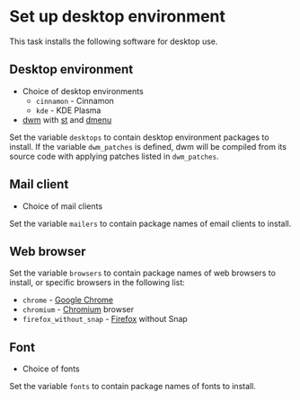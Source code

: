 # Set up desktop environment

This task installs the following software for desktop use.

## Desktop environment

* Choice of desktop environments
  * `cinnamon` - Cinnamon
  * `kde` - KDE Plasma
* [dwm][] with [st][] and [dmenu][]

Set the variable `desktops` to contain desktop environment packages to
install.  If the variable `dwm_patches` is defined, dwm will be
compiled from its source code with applying patches listed in
`dwm_patches`.

## Mail client

* Choice of mail clients

Set the variable `mailers` to contain package names of email clients to
install.

## Web browser

Set the variable `browsers` to contain package names of web browsers to
install, or specific browsers in the following list:

* `chrome` - [Google Chrome][]
* `chromium` - [Chromium][] browser
* `firefox_without_snap` - [Firefox][] without Snap

## Font

* Choice of fonts

Set the variable `fonts` to contain package names of fonts to install.

[Chromium]: https://www.chromium.org/Home/
[dmenu]: https://tools.suckless.org/dmenu/
[dwm]: https://dwm.suckless.org/
[Firefox]: https://www.mozilla.org/firefox/
[Google Chrome]: https://www.google.com/chrome/
[st]: https://st.suckless.org/
